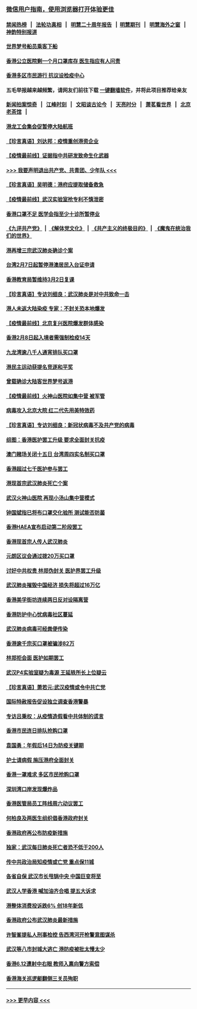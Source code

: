 ### [微信用户指南，使用浏览器打开体验更佳](https://github.com/gfw-breaker/banned-news1/blob/master/indexes/wechat-guide.md?t=0)
#### [禁闻热榜](热点新闻.md?t=0)  &nbsp;&nbsp;|&nbsp;&nbsp; [法轮功真相](https://github.com/gfw-breaker/truth/blob/master/README.md?t=0) &nbsp;&nbsp;|&nbsp;&nbsp; [明慧二十周年报告](https://github.com/gfw-breaker/mh-reports/blob/master/README.md?t=0) &nbsp;&nbsp;|&nbsp;&nbsp;[明慧期刊](https://github.com/gfw-breaker/mh-qikan) &nbsp;&nbsp;|&nbsp;&nbsp; [明慧海外之窗](https://github.com/gfw-breaker/mh-news/blob/master/README.md?t=0) &nbsp;&nbsp;|&nbsp;&nbsp; [神韵特别报道](https://github.com/gfw-breaker/mh-news/blob/master/shenyun.md?t=0)
#### [世界梦号船员乘客下船](../pages/nsc415/n11856883.md?t=02101055) 
#### [香港公立医院剩一个月口罩库存 医生指应有人问责](../pages/nsc415/n11856875.md?t=02101055) 
#### [香港多区市民游行 抗议设检疫中心](../pages/nsc415/n11856866.md?t=02101055) 
#### 五毛举报越来越频繁，请网友们前往下载 [一键翻墙软件](https://github.com/gfw-breaker/ssr-accounts)，并将此项目推荐给亲友
#### [新闻拍案惊奇](https://github.com/gfw-breaker/banned-news1/blob/master/pages/link4.md) &nbsp;&nbsp;|&nbsp;&nbsp; [江峰时刻](https://github.com/gfw-breaker/banned-news1/blob/master/pages/link4.md) &nbsp;&nbsp;|&nbsp;&nbsp; [文昭谈古论今](https://github.com/gfw-breaker/banned-news1/blob/master/pages/link4.md) &nbsp;&nbsp;|&nbsp;&nbsp; [天亮时分](https://github.com/gfw-breaker/banned-news1/blob/master/pages/link4.md) &nbsp;&nbsp;|&nbsp;&nbsp; [萧茗看世界](https://github.com/gfw-breaker/banned-news1/blob/master/pages/link4.md) &nbsp;&nbsp;|&nbsp;&nbsp; [北京老茶馆](https://github.com/gfw-breaker/banned-news1/blob/master/pages/link4.md) &nbsp;&nbsp;|&nbsp;&nbsp; 
#### [港龙工会集会促暂停大陆航班](../pages/nsc415/n11856840.md?t=02101055) 
#### [【珍言真语】刘达邦：疫情重创港资企业](../pages/nsc415/n11854274.md?t=02101055) 
#### [【疫情最前线】证据指中共研发致命生化武器](../pages/nsc415/n11853087.md?t=02101055) 
#### [>>> 我要声明退出共产党、共青团、少年队 <<<](https://github.com/begood0513/goodnews/blob/master/quit/letter.md) 
#### [【珍言真语】吴明德：港府应提取储备救急](../pages/nsc415/n11852734.md?t=02101055) 
#### [【疫情最前线】武汉实验室抢专利不慎泄密](../pages/nsc415/n11850310.md?t=02101055) 
#### [香港口罩不足 医学会指至少十诊所暂停业](../pages/nsc415/n11850301.md?t=02101055) 
#### [《九评共产党》](https://github.com/begood0513/9ping.md/blob/master/README.md) &nbsp;|&nbsp; [《解体党文化》](../../../../jtdwh.md/blob/master/README.md)  &nbsp;|&nbsp; [《共产主义的终极目的》](../../../../gczydzjmd.md/blob/master/README.md) &nbsp;|&nbsp; [《魔鬼在统治我们的世界》](../../../../mgztzwmdsj.md/blob/master/README.md) 
#### [港再增三宗武汉肺炎确诊个案](../pages/nsc415/n11850328.md?t=02101055) 
#### [台湾2月7日起暂停港澳居民入台证申请](../pages/nsc415/n11850304.md?t=02101055) 
#### [香港教育局暂维持3月2日复课](../pages/nsc415/n11850260.md?t=02101055) 
#### [【珍言真语】专访刘细良：武汉肺炎是对中共致命一击](../pages/nsc415/n11849934.md?t=02101055) 
#### [港人未返大陆染疫 专家：不封关恐本地爆发](../pages/nsc415/n11848021.md?t=02101055) 
#### [【疫情最前线】北京复兴医院爆发群体感染](../pages/nsc415/n11847626.md?t=02101055) 
#### [香港2月8日起入境者需强制检疫14天](../pages/nsc415/n11847658.md?t=02101055) 
#### [九龙湾逾八千人通宵排队买口罩](../pages/nsc415/n11847647.md?t=02101055) 
#### [港民主运动获提名竞逐和平奖](../pages/nsc415/n11847633.md?t=02101055) 
#### [曾载确诊大陆客世界梦号返港](../pages/nsc415/n11847608.md?t=02101055) 
#### [【疫情最前线】火神山医院如集中营 被军管](../pages/nsc415/n11847524.md?t=02101055) 
#### [病毒攻入北京大院 红二代先用美特效药](../pages/nsc415/n11847427.md?t=02101055) 
#### [【珍言真语】专访刘细良：新冠状病毒不及共产党的病毒](../pages/nsc415/n11847164.md?t=02101055) 
#### [组图：香港医护罢工升级 要求全面封关抗疫](../pages/nsc415/n11844107.md?t=02101055) 
#### [澳门赌场关闭十五日 台湾周四实名制买口罩](../pages/nsc415/n11845083.md?t=02101055) 
#### [香港超过七千医护参与罢工](../pages/nsc415/n11845051.md?t=02101055) 
#### [港现首宗武汉肺炎死亡个案](../pages/nsc415/n11844998.md?t=02101055) 
#### [武汉火神山医院 再现小汤山集中营模式](../pages/nsc415/n11844763.md?t=02101055) 
#### [钟国斌指已将布口罩交化验所 测试能否防菌](../pages/nsc415/n11842783.md?t=02101055) 
#### [香港HAEA宣布启动第二阶段罢工](../pages/nsc415/n11842723.md?t=02101055) 
#### [香港现首宗人传人武汉肺炎](../pages/nsc415/n11842766.md?t=02101055) 
#### [元朗区议会通过拨20万买口罩](../pages/nsc415/n11842754.md?t=02101055) 
#### [讨好中共权贵 林郑伪封关 医护界罢工升级](../pages/nsc415/n11842359.md?t=02101055) 
#### [武汉肺炎摧毁中国经济 损失将超过16万亿](../pages/nsc415/n11839723.md?t=02101055) 
#### [香港美孚街坊连续两日反对设隔离营](../pages/nsc415/n11839962.md?t=02101055) 
#### [香港防护中心忧病毒社区蔓延](../pages/nsc415/n11839933.md?t=02101055) 
#### [武汉肺炎病毒可经粪便传染](../pages/nsc415/n11839939.md?t=02101055) 
#### [香港逾千宗买口罩被骗涉82万](../pages/nsc415/n11839914.md?t=02101055) 
#### [林郑拒会面 医护如期罢工](../pages/nsc415/n11839892.md?t=02101055) 
#### [武汉P4实验室疑为毒源 王延轶所长上位疑云](../pages/nsc415/n11835543.md?t=02101055) 
#### [【珍言真语】萧若元:武汉疫情或令中共亡党](../pages/nsc415/n11829394.md?t=02101055) 
#### [国际特赦报告促设独立调查香港警暴](../pages/nsc415/n11833845.md?t=02101055) 
#### [专访吕秉权：从疫情造假看中共体制的谎言](../pages/nsc415/n11833813.md?t=02101055) 
#### [香港市民连日排队抢购口罩](../pages/nsc415/n11833794.md?t=02101055) 
#### [袁国勇：年假后14日为防疫关键期](../pages/nsc415/n11831088.md?t=02101055) 
#### [护士请病假 施压港府全面封关](../pages/nsc415/n11831030.md?t=02101055) 
#### [香港一罩难求 多区市民抢购口罩](../pages/nsc415/n11831002.md?t=02101055) 
#### [深圳湾口岸发现爆炸品](../pages/nsc415/n11828802.md?t=02101055) 
#### [香港医管局员工阵线周六动议罢工](../pages/nsc415/n11828762.md?t=02101055) 
#### [何柏良及两医生组织倡香港政府封关](../pages/nsc415/n11828749.md?t=02101055) 
#### [香港政府再公布防疫新措施](../pages/nsc415/n11828716.md?t=02101055) 
#### [独家：武汉每日肺炎死亡者恐不低于200人](../pages/nsc415/n11828240.md?t=02101055) 
#### [传中共政治局知疫情或亡党 重点保11城](../pages/nsc415/n11828145.md?t=02101055) 
#### [各省自保 武汉市长甩锅中央 中国巨变将至](../pages/nsc415/n11828021.md?t=02101055) 
#### [武汉人学香港 喊加油齐合唱 提五大诉求](../pages/nsc415/n11827046.md?t=02101055) 
#### [港整体消费投诉跌6% 创18年新低](../pages/nsc415/n11817280.md?t=02101055) 
#### [香港政府公布武汉肺炎最新措施](../pages/nsc415/n11817152.md?t=02101055) 
#### [许智峯提私人刑事检控 告西湾河开枪警意图谋杀](../pages/nsc415/n11817132.md?t=02101055) 
#### [武汉等八市封城大逃亡 港防疫被批太慢太少](../pages/nsc415/n11817058.md?t=02101055) 
#### [香港6.12遭射中右眼 教师入禀向警方索偿](../pages/nsc415/n11814678.md?t=02101055) 
#### [香港海关巡逻艇翻侧三关员殉职](../pages/nsc415/n11814604.md?t=02101055) 

----
#### [ >>> 更早内容 <<< ](../indexes/nsc415-earlier.md)
